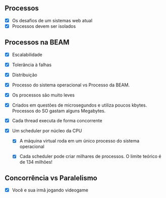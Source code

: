 ## Processos
- [x] Os desafios de um sistemas web atual
- [x] Processos devem ser isolados 

## Processos na BEAM

- [x] Escalabilidade
- [x] Tolerância à falhas
- [x] Distribuição 

- [x] Processo do sistema operacional vs Processo da BEAM.
- [x] Os processos são muito leves
- [x] Criados em questões de microsegundos e utiliza poucos kbytes. Processos do SO gastam
    alguns Megabytes.

- [x] Cada thread executa de forma concorrente
- [x] Um scheduler por núcleo da CPU
  - [x] A máquina virtual roda em um único processo do sistema operacional
  - [x] Cada scheduler pode criar milhares de processos. O limite teórico é de 134 milhões!



## Concorrência vs Paralelismo
 - [x] Você e sua irmã jogando videogame    